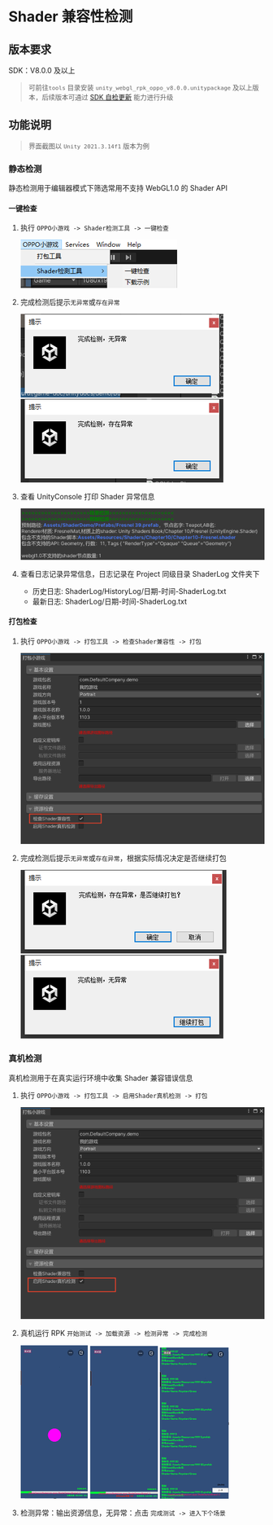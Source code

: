 # Shader 兼容性检测

## 版本要求

SDK：V8.0.0 及以上
> <font size=2>可前往`tools` 目录安装 `unity_webgl_rpk_oppo_v8.0.0.unitypackage` 及以上版本，后续版本可通过 [SDK 自检更新](SDKUpdate.md) 能力进行升级</font>

## 功能说明

> <font size=2>界面截图以 `Unity 2021.3.14f1` 版本为例</font>

### 静态检测

静态检测用于编辑器模式下筛选常用不支持 WebGL1.0 的 Shader API

#### 一键检查

1. 执行 `OPPO小游戏 -> Shader检测工具 -> 一键检查`

   ![UnityPlatform](image/ShaderCompatibility.png)
2. 完成检测后提示`无异常`或`存在异常`

   ![UnityPlatform](image/ShaderCompatibilitySuccess.png)
   ![UnityPlatform](image/ShaderCompatibilityError.png)

3. 查看 UnityConsole 打印 Shader 异常信息

   ![UnityPlatform](image/ShaderCompatibilityConsole.png)

4. 查看日志记录异常信息，日志记录在 Project 同级目录 ShaderLog 文件夹下
   - 历史日志: ShaderLog/HistoryLog/日期-时间-ShaderLog.txt
   - 最新日志: ShaderLog/日期-时间-ShaderLog.txt

#### 打包检查

1. 执行 `OPPO小游戏 -> 打包工具 -> 检查Shader兼容性 -> 打包`

   ![UnityPlatform](image/ShaderCompatibilityBuild.png)

2. 完成检测后提示`无异常`或`存在异常`，根据实际情况决定是否继续打包

   ![UnityPlatform](image/ShaderCompatibilityBuildError.png)
   ![UnityPlatform](image/ShaderCompatibilityBuildSuccess.png)

### 真机检测

真机检测用于在真实运行环境中收集 Shader 兼容错误信息

1. 执行 `OPPO小游戏 -> 打包工具 -> 启用Shader真机检测 -> 打包`

   ![UnityPlatform](image/ShaderPhoneDetection.png)

2. 真机运行 RPK `开始测试 -> 加载资源 -> 检测异常 -> 完成检测`

   ![UnityPlatform](image/ShaderPhoneDetection02.png)  ![UnityPlatform](image/ShaderPhoneDetection03.png)  ![UnityPlatform](image/ShaderPhoneDetection04.png)

3. 检测异常：输出资源信息，无异常：点击 `完成测试 -> 进入下个场景`